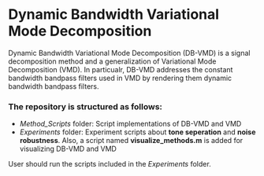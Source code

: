 # Dynamic Bandwidth Variational Mode Decomposition
Dynamic Bandwidth Variational Mode Decomposition (DB-VMD) is a signal decomposition method and a generalization of Variational Mode Decomposition (VMD). In particualr, DB-VMD addresses the constant bandwidth bandpass filters used in VMD by rendering them dynamic bandwidth bandpass filters. 

### The repository is structured as follows:
- *Method_Scripts* folder: Script implementations of DB-VMD and VMD
- *Experiments* folder: Experiment scripts about **tone seperation** and **noise robustness**. Also, a script named **visualize_methods.m** is added for visualizing DB-VMD and VMD

User should run the scripts included in the *Experiments* folder.
